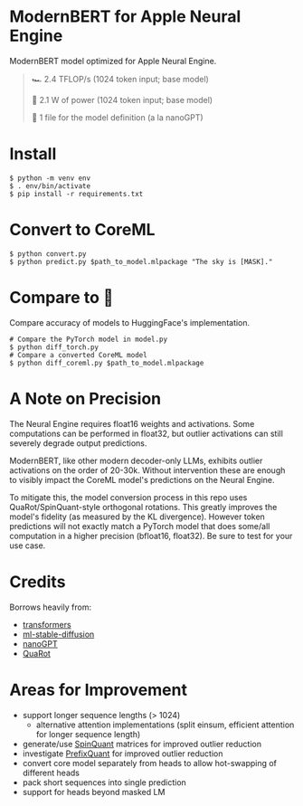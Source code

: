 # ModernBERT for Apple Neural Engine

ModernBERT model optimized for Apple Neural Engine.

> 🏎️ 2.4 TFLOP/s (1024 token input; base model)
>
> 🔋 2.1 W of power (1024 token input; base model)
>
> 🤏 1 file for the model definition (a la nanoGPT)

# Install
```shell
$ python -m venv env
$ . env/bin/activate
$ pip install -r requirements.txt
```

# Convert to CoreML
```shell
$ python convert.py
$ python predict.py $path_to_model.mlpackage "The sky is [MASK]."
```

# Compare to 🤗
Compare accuracy of models to HuggingFace's implementation.
```shell
# Compare the PyTorch model in model.py
$ python diff_torch.py
# Compare a converted CoreML model
$ python diff_coreml.py $path_to_model.mlpackage
```

# A Note on Precision
The Neural Engine requires float16 weights and activations. Some computations can be performed in float32, but outlier activations can still severely degrade output predictions.

ModernBERT, like other modern decoder-only LLMs, exhibits outlier activations on the order of 20-30k. Without intervention these are enough to visibly impact the CoreML model's predictions on the Neural Engine.

To mitigate this, the model conversion process in this repo uses QuaRot/SpinQuant-style orthogonal rotations. This greatly improves the model's fidelity (as measured by the KL divergence). However token predictions will not exactly match a PyTorch model that does some/all computation in a higher precision (bfloat16, float32). Be sure to test for your use case.

# Credits
Borrows heavily from:
- [transformers](https://github.com/huggingface/transformers/blob/f42084e6411c39b74309af4a7d6ed640c01a4c9e/src/transformers/models/modernbert/modeling_modernbert.py#L822)
- [ml-stable-diffusion](https://github.com/apple/ml-stable-diffusion)
- [nanoGPT](https://github.com/karpathy/nanoGPT)
- [QuaRot](https://github.com/spcl/QuaRot)

# Areas for Improvement
- support longer sequence lengths (> 1024)
  - alternative attention implementations (split einsum, efficient attention for longer sequence length)
- generate/use [SpinQuant](https://github.com/facebookresearch/SpinQuant) matrices for improved outlier reduction
- investigate [PrefixQuant](https://github.com/ChenMnZ/PrefixQuant) for improved outlier reduction
- convert core model separately from heads to allow hot-swapping of different heads
- pack short sequences into single prediction
- support for heads beyond masked LM

